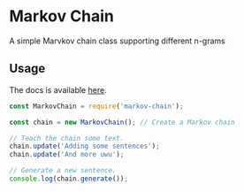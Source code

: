# Markov Chain

A simple Marvkov chain class supporting different n-grams


## Usage


The docs is available [here](https://purplnay.github.io/markov-chain/).


```javascript
const MarkovChain = require('markov-chain');

const chain = new MarkovChain(); // Create a Markov chain

// Teach the chain some text.
chain.update('Adding some sentences');
chain.update('And more uwu');

// Generate a new sentence.
console.log(chain.generate());
```
